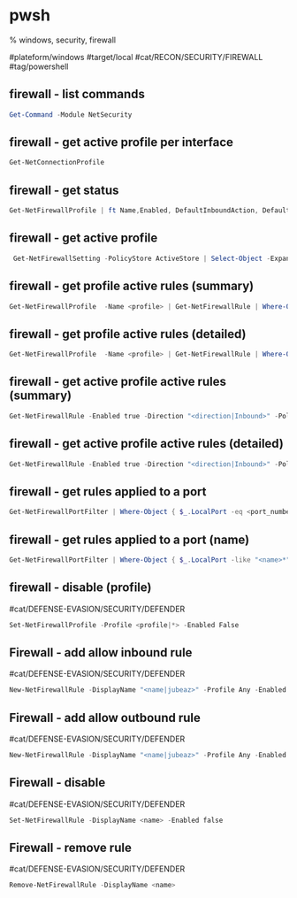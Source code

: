 
# pwsh
% windows, security, firewall

#plateform/windows #target/local #cat/RECON/SECURITY/FIREWALL #tag/powershell 

## firewall - list commands
```powershell
Get-Command -Module NetSecurity
```

## firewall - get active profile per interface
```powershell
Get-NetConnectionProfile
```

## firewall - get status
```powershell
Get-NetFirewallProfile | ft Name,Enabled, DefaultInboundAction, DefaultOutboundAction
```

## firewall - get active profile
```powershell
 Get-NetFirewallSetting -PolicyStore ActiveStore | Select-Object -ExpandProperty ActiveProfile
```

##  firewall -  get profile active rules (summary)
```powershell
Get-NetFirewallProfile  -Name <profile> | Get-NetFirewallRule | Where-Object {$_.Direction -eq "<direction|Inbound>" -And $_.Enabled -eq $True } |  Format-Table  -AutoSize -Property Name,DisplayName, Enabled, Direction , Action
```
##  firewall -  get profile active rules (detailed)
```powershell
Get-NetFirewallProfile  -Name <profile> | Get-NetFirewallRule | Where-Object {$_.Direction -eq "<direction|Inbound>" -And $_.Enabled -eq $True } | Format-Table -AutoSize -Property Name,DisplayName, @{Name="Protocol";Expression={($PSItem | Get-NetFirewallPortFilter).Protocol}}, @{Name="LocalPort";Expression={($PSItem | Get-NetFirewallPortFilter).LocalPort}},@{Name="RemotePort";Expression={($PSItem | Get-NetFirewallPortFilter).RemotePort}}, @{Name="RemoteAddress";Expression={($PSItem | Get-NetFirewallAddressFilter).RemoteAddress}}, Action
```

##  firewall -  get active profile active rules (summary)
```powershell
Get-NetFirewallRule -Enabled true -Direction "<direction|Inbound>" -PolicyStore ActiveStore |  Format-Table -AutoSize -Property Profile, Name,DisplayName, Action
```

##  firewall -  get active profile active rules (detailed)
```powershell
Get-NetFirewallRule -Enabled true -Direction "<direction|Inbound>" -PolicyStore ActiveStore | Format-Table -AutoSize -Property Name,DisplayName, @{Name="Protocol";Expression={($PSItem | Get-NetFirewallPortFilter).Protocol}}, @{Name="LocalPort";Expression={($PSItem | Get-NetFirewallPortFilter).LocalPort}},@{Name="RemotePort";Expression={($PSItem | Get-NetFirewallPortFilter).RemotePort}}, @{Name="RemoteAddress";Expression={($PSItem | Get-NetFirewallAddressFilter).RemoteAddress}}, Action
```

## firewall - get rules applied to a port
```powershell
Get-NetFirewallPortFilter | Where-Object { $_.LocalPort -eq <port_number> } | Get-NetFirewallRule | Format-Table -AutoSize -Property Name,DisplayName, @{Name="Protocol";Expression={($PSItem | Get-NetFirewallPortFilter).Protocol}}, @{Name="LocalPort";Expression={($PSItem | Get-NetFirewallPortFilter).LocalPort}},@{Name="RemotePort";Expression={($PSItem | Get-NetFirewallPortFilter).RemotePort}}, @{Name="RemoteAddress";Expression={($PSItem | Get-NetFirewallAddressFilter).RemoteAddress}}, Action
```

## firewall - get rules applied to a port (name)
```powershell
Get-NetFirewallPortFilter | Where-Object { $_.LocalPort -like "<name>*" } | Get-NetFirewallRule  | Where-Object {$_.Direction -eq "<direction|Inbound>" -And $_.Enabled -eq $True }| Format-Table -AutoSize -Property Name,DisplayName, @{Name="Protocol";Expression={($PSItem | Get-NetFirewallPortFilter).Protocol}}, @{Name="LocalPort";Expression={($PSItem | Get-NetFirewallPortFilter).LocalPort}},@{Name="RemotePort";Expression={($PSItem | Get-NetFirewallPortFilter).RemotePort}}, @{Name="RemoteAddress";Expression={($PSItem | Get-NetFirewallAddressFilter).RemoteAddress}}, Action
```

## firewall - disable (profile)
#cat/DEFENSE-EVASION/SECURITY/DEFENDER
```powershell
Set-NetFirewallProfile -Profile <profile|*> -Enabled False
```

## Firewall - add allow inbound rule
#cat/DEFENSE-EVASION/SECURITY/DEFENDER
```powershell
New-NetFirewallRule -DisplayName "<name|jubeaz>" -Profile Any -Enabled True -Direction Inbound -Action Allow -RemoteAddress <r_ip|Any> -Protocol <proto|TCP>  -LocalAddress <l_ip|Any> -LocalPort <port>  
```

## Firewall - add allow outbound rule
#cat/DEFENSE-EVASION/SECURITY/DEFENDER
```powershell
New-NetFirewallRule -DisplayName "<name|jubeaz>" -Profile Any -Enabled True -Direction Outbound -Action Allow -RemoteAddress <r_ip|Any> -LocalPort <port|Any> -Protocol <proto|TCP>  -LocalAddress <l_ip|Any>  
```

## Firewall - disable 
#cat/DEFENSE-EVASION/SECURITY/DEFENDER
```powershell
Set-NetFirewallRule -DisplayName <name> -Enabled false
```

## Firewall - remove rule
#cat/DEFENSE-EVASION/SECURITY/DEFENDER
```powershell
Remove-NetFirewallRule -DisplayName <name>
```

